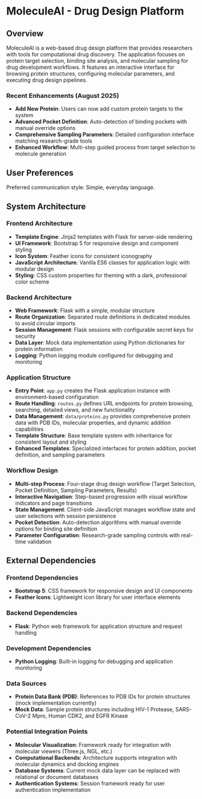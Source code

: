 # MoleculeAI - Drug Design Platform

## Overview

MoleculeAI is a web-based drug design platform that provides researchers with tools for computational drug discovery. The application focuses on protein target selection, binding site analysis, and molecular sampling for drug development workflows. It features an interactive interface for browsing protein structures, configuring molecular parameters, and executing drug design pipelines.

### Recent Enhancements (August 2025)
- **Add New Protein**: Users can now add custom protein targets to the system
- **Advanced Pocket Definition**: Auto-detection of binding pockets with manual override options
- **Comprehensive Sampling Parameters**: Detailed configuration interface matching research-grade tools
- **Enhanced Workflow**: Multi-step guided process from target selection to molecule generation

## User Preferences

Preferred communication style: Simple, everyday language.

## System Architecture

### Frontend Architecture
- **Template Engine**: Jinja2 templates with Flask for server-side rendering
- **UI Framework**: Bootstrap 5 for responsive design and component styling
- **Icon System**: Feather icons for consistent iconography
- **JavaScript Architecture**: Vanilla ES6 classes for application logic with modular design
- **Styling**: CSS custom properties for theming with a dark, professional color scheme

### Backend Architecture
- **Web Framework**: Flask with a simple, modular structure
- **Route Organization**: Separated route definitions in dedicated modules to avoid circular imports
- **Session Management**: Flask sessions with configurable secret keys for security
- **Data Layer**: Mock data implementation using Python dictionaries for protein information
- **Logging**: Python logging module configured for debugging and monitoring

### Application Structure
- **Entry Point**: `app.py` creates the Flask application instance with environment-based configuration
- **Route Handling**: `routes.py` defines URL endpoints for protein browsing, searching, detailed views, and new functionality
- **Data Management**: `data/proteins.py` provides comprehensive protein data with PDB IDs, molecular properties, and dynamic addition capabilities
- **Template Structure**: Base template system with inheritance for consistent layout and styling
- **Enhanced Templates**: Specialized interfaces for protein addition, pocket definition, and sampling parameters

### Workflow Design
- **Multi-step Process**: Four-stage drug design workflow (Target Selection, Pocket Definition, Sampling Parameters, Results)
- **Interactive Navigation**: Step-based progression with visual workflow indicators and page transitions
- **State Management**: Client-side JavaScript manages workflow state and user selections with session persistence
- **Pocket Detection**: Auto-detection algorithms with manual override options for binding site definition
- **Parameter Configuration**: Research-grade sampling controls with real-time validation

## External Dependencies

### Frontend Dependencies
- **Bootstrap 5**: CSS framework for responsive design and UI components
- **Feather Icons**: Lightweight icon library for user interface elements

### Backend Dependencies
- **Flask**: Python web framework for application structure and request handling

### Development Dependencies
- **Python Logging**: Built-in logging for debugging and application monitoring

### Data Sources
- **Protein Data Bank (PDB)**: References to PDB IDs for protein structures (mock implementation currently)
- **Mock Data**: Sample protein structures including HIV-1 Protease, SARS-CoV-2 Mpro, Human CDK2, and EGFR Kinase

### Potential Integration Points
- **Molecular Visualization**: Framework ready for integration with molecular viewers (Three.js, NGL, etc.)
- **Computational Backends**: Architecture supports integration with molecular dynamics and docking engines
- **Database Systems**: Current mock data layer can be replaced with relational or document databases
- **Authentication Systems**: Session framework ready for user authentication implementation
